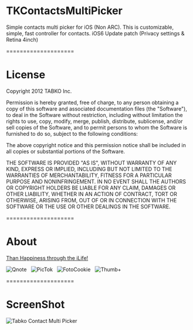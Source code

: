 TKContactsMultiPicker
====================

Simple contacts multi picker for iOS (Non ARC).
This is customizable, simple, fast controller for contacts.
iOS6 Update patch (Privacy settings & Retina 4inch)

====================

License
====================

Copyright 2012 TABKO Inc.
 

Permission is hereby granted, free of charge, to any person obtaining a copy
of this software and associated documentation files (the "Software"), to deal
in the Software without restriction, including without limitation the rights
to use, copy, modify, merge, publish, distribute, sublicense, and/or sell
copies of the Software, and to permit persons to whom the Software is
furnished to do so, subject to the following conditions:

The above copyright notice and this permission notice shall be included in
all copies or substantial portions of the Software.

THE SOFTWARE IS PROVIDED "AS IS", WITHOUT WARRANTY OF ANY KIND, EXPRESS OR
IMPLIED, INCLUDING BUT NOT LIMITED TO THE WARRANTIES OF MERCHANTABILITY,
FITNESS FOR A PARTICULAR PURPOSE AND NONINFRINGEMENT. IN NO EVENT SHALL THE
AUTHORS OR COPYRIGHT HOLDERS BE LIABLE FOR ANY CLAIM, DAMAGES OR OTHER
LIABILITY, WHETHER IN AN ACTION OF CONTRACT, TORT OR OTHERWISE, ARISING FROM,
OUT OF OR IN CONNECTION WITH THE SOFTWARE OR THE USE OR OTHER DEALINGS IN
THE SOFTWARE.

====================

About
====================

<a href="http://hapsee.com" target="_blank">Than Happiness through the iLife!</a>

<img src="http://hapsee.com/wp-content/uploads/2012/09/Home-Qnote-Icon.png" alt="Qnote" /> &nbsp; <img src="http://hapsee.com/wp-content/uploads/2012/09/Home-PicTok-Icon.png" alt="PicTok" /> &nbsp; <img src="http://hapsee.com/wp-content/uploads/2012/09/Home-FotoCookie-Icon.png" alt="FotoCookie" /> &nbsp; <img src="http://hapsee.com/wp-content/uploads/2012/09/Home-ThumbPlus-Icon.png" alt="Thumb+" />

====================

ScreenShot
====================

<img src="https://raw.github.com/qnibus/TKContactsMultiPicker/master/Screenshot.png" alt="Tabko Contact Multi Picker" />
